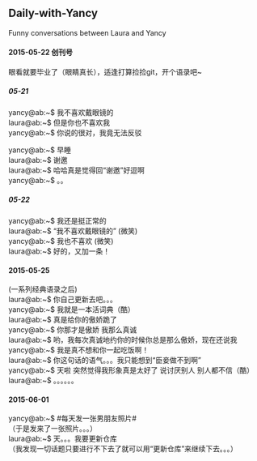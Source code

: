 ## Daily-with-Yancy
Funny conversations between Laura and Yancy

#### 2015-05-22 创刊号
眼看就要毕业了（眼睛真长），适逢打算捡捡git，开个语录吧~

##### 05-21
yancy@ab:~$ 我不喜欢戴眼镜的  
laura@ab:~$ 但是你也不喜欢我  
yancy@ab:~$ 你说的很对，我竟无法反驳  
  
yancy@ab:~$ 早睡  
laura@ab:~$ 谢邀  
laura@ab:~$ 哈哈真是觉得回“谢邀”好逗啊  
yancy@ab:~$ 。。  


##### 05-22  
yancy@ab:~$ 我还是挺正常的  
laura@ab:~$ “我不喜欢戴眼镜的” (微笑)  
yancy@ab:~$ 我也不喜欢 (微笑)  
laura@ab:~$ 好的，又加一条！




#### 2015-05-25
(一系列经典语录之后)  
laura@ab:~$ 你自己更新去吧。。。  
yancy@ab:~$ 我就是一本活词典（酷）  
laura@ab:~$ 真是给你的傲娇跪了  
yancy@ab:~$ 你那才是傲娇 我那么真诚  
laura@ab:~$ 哟，我每次真诚地约你的时候你总是那么傲娇，现在还说我  
yancy@ab:~$ 我是真不想和你一起吃饭啊！  
laura@ab:~$ 你这句话的语气。。。我只能想到“臣妾做不到啊”  
yancy@ab:~$ 天啦 突然觉得我形象真是太好了 说讨厌别人 别人都不信（酷）  
laura@ab:~$ 。。。。。。 




#### 2015-06-01
yancy@ab:~$ #每天发一张男朋友照片#  
（于是发来了一张照片。。。）  
laura@ab:~$ 天。。。我要更新仓库  
（我发现一切话题只要进行不下去了就可以用“更新仓库”来继续下去。。。）

